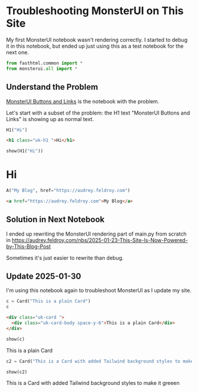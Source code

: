 # Troubleshooting MonsterUI on This Site

My first MonsterUI notebook wasn't rendering correctly. I started to debug it in this notebook, but ended up just using this as a test notebook for the next one.


```python
from fasthtml.common import *
from monsterui.all import *
```

## Understand the Problem

[MonsterUI Buttons and Links](https://audrey.feldroy.com/nbs/2025-01-22-MonsterUI-Buttons-and-Links) is the notebook with the problem.

Let's start with a subset of the problem: the H1 text "MonsterUI Buttons and Links" is showing up as normal text.


```python
H1("Hi")
```




```html
<h1 class="uk-h1 ">Hi</h1>

```




```python
show(H1("Hi"))
```


<h1 class="uk-h1 ">Hi</h1>




```python
A("My Blog", href="https://audrey.feldroy.com")
```




```html
<a href="https://audrey.feldroy.com">My Blog</a>
```



## Solution in Next Notebook

I ended up rewriting the MonsterUI rendering part of main.py from scratch in https://audrey.feldroy.com/nbs/2025-01-23-This-Site-Is-Now-Powered-by-This-Blog-Post

Sometimes it's just easier to rewrite than debug.

## Update 2025-01-30

I'm using this notebook again to troubleshoot MonsterUI as I update my site.


```python
c = Card("This is a plain Card")
c
```




```html
<div class="uk-card ">
  <div class="uk-card-body space-y-6">This is a plain Card</div>
</div>

```




```python
show(c)
```


<div class="uk-card ">
  <div class="uk-card-body space-y-6">This is a plain Card</div>
</div>




```python
c2 = Card("This is a Card with added Tailwind background styles to make it greeen", cls="bg-green-500 dark:bg-green-400")
```


```python
show(c2)
```


<div class="uk-card bg-green-500 dark:bg-green-400">
  <div class="uk-card-body space-y-6">This is a Card with added Tailwind background styles to make it greeen</div>
</div>




```python

```
